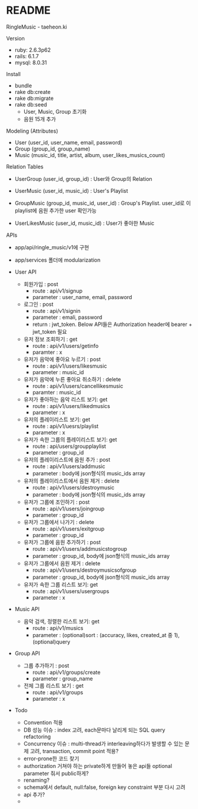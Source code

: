 # README

RingleMusic - taeheon.ki

Version
* ruby: 2.6.3p62
* rails: 6.1.7
* mysql: 8.0.31

Install
* bundle
* rake db:create
* rake db:migrate
* rake db:seed
  - User, Music, Group 초기화
  - 음원 15개 추가

Modeling (Attributes)
* User (user_id, user_name, email, password)
* Group (group_id, group_name)
* Music (music_id, title, artist, album, user_likes_musics_count)

Relation Tables
* UserGroup (user_id, group_id) : User와 Group의 Relation

* UserMusic (user_id, music_id) : User's Playlist
* GroupMusic (group_id, music_id, user_id) : Group's Playlist. user_id로 이 playlist에 음원 추가한 user 확인가능

* UserLikesMusic (user_id, music_id) : User가 좋아한 Music

APIs
* app/api/ringle_music/v1에 구현
* app/services 폴더에 modularization
* User API
  * 회원가입 : post
    * route : api/v1/signup
    * parameter : user_name, email, password
  * 로그인 : post
    * route : api/v1/signin
    * parameter : emali, password
    * return : jwt_token. Below API들은 Authorization header에 bearer + jwt_token 필요
  * 유저 정보 조회하기 : get
    * route : api/v1/users/getinfo
    * paramter : x
  * 유저가 음악에 좋아요 누르기 : post
    * route : api/v1/users/likesmusic
    * parameter : music_id
  * 유저가 음악에 누른 좋아요 취소하기 : delete
    * route : api/v1/users/cancellikesmusic
    * paramter : music_id
  * 유저가 좋아하는 음악 리스트 보기: get
    * route : api/v1/users/likedmusics
    * parameter : x
  * 유저의 플레이리스트 보기: get
    * route : api/v1/uesrs/playlist
    * parameter : x
  * 유저가 속한 그룹의 플레이리스트 보기: get
    * route : api/users/groupplaylist
    * parameter : group_id
  * 유저의 플레이리스트에 음원 추가 : post
    * route : api/v1/users/addmusic
    * parameter : body에 json형식의 music_ids array
  * 유저의 플레이리스트에서 음원 제거 : delete
    * route : api/v1/users/destroymusic
    * parameter : body에 json형식의 music_ids array
  * 유저가 그룹에 조인하기 : post
    * route : api/v1/users/joingroup
    * parameter : group_id
  * 유저가 그룹에서 나가기 : delete
    * route : api/v1/users/exitgroup
    * parameter : group_id
  * 유저가 그룹에 음원 추가하기 : post
    * route : api/v1/users/addmusicstogroup
    * parameter : group_id, body에 json형식의 music_ids array
  * 유저가 그룹에서 음원 제거 : delete
    * route : api/v1/users/destroymusicsofgroup
    * parameter : group_id, body에 json형식의 music_ids array
  * 유저가 속한 그룹 리스트 보기: get
    * route : api/v1/users/usergroups
    * parameter : x
* Music API
  * 음악 검색, 정렬한 리스트 보기: get
    * route : api/v1/musics
    * parameter : (optional)sort : (accuracy, likes, created_at 중 1), (optional)query
* Group API
  * 그룹 추가하기 : post
    * route : api/v1/groups/create
    * parameter : group_name
  * 전체 그룹 리스트 보기 : get
    * route : api/v1/groups
    * parameter : x

* Todo
  * Convention 적용
  * DB 성능 이슈 : index 고려, each문마다 날리게 되는 SQL query refactoring
  * Concurrency 이슈 : multi-thread가 interleaving하다가 발생할 수 있는 문제 고려, transaction, commit point 적용?
  * error-prone한 코드 찾기
  * authorization 거쳐야 하는 private하게 만들어 놓은 api들 optional parameter 줘서 public하게?
  * renaming?
  * schema에서 default, null:false, foreign key constraint 부분 다시 고려
  * api 추가?
  * 